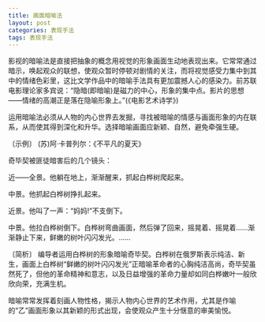 ```yaml
---
title: 画面暗喻法
layout: post
categories: 表现手法
tags: 表现手法
---
```


影视的暗喻法是直接把抽象的概念用视觉的形象画面生动地表现出来。它常常通过暗示，唤起观众的联想，使观众暂时停顿对剧情的关注，而将视觉感受力集中到其中的情绪色彩里，这比文学作品中的暗喻手法具有更加震撼人心的感染力。前苏联电影理论家多宾说：“隐暗(即暗喻)是磁力的中心，形象的集中点。影片的思想——情绪的高潮正是落在隐喻形象上。”(《电影艺术诗学》)

运用暗喻法必须从人物的内心世界去发掘，寻找被暗喻的情感与画面形象的内在联系，从而使其得到深化和升华。选择暗喻画面应新颖、自然，避免牵强生硬。

〔示例〕 (苏)阿·卡普列尔：《不平凡的夏天》

奇毕契被匪徒暗害后的几个镜头：

近——全景。他躺在地上，渐渐醒来，抓起白桦树爬起来。

中景。他抓起白桦树挣扎起来。

近景。他叫了一声：“妈妈!”不支倒下。

中景。他拉白桦树倒下。白桦树弯曲画面，然后弹了回来，摇晃着、摇晃着……渐渐静止下来，鲜嫩的树叶闪闪发光。……

〔简析〕 编导者运用白桦树的形象暗喻奇毕契。白桦树在俄罗斯表示纯洁、新生，画面上白桦树“鲜嫩的树叶闪闪发光”正暗喻革命者的心胸纯洁高尚，奇毕契虽然死了，但他的革命精神和意志，以及日益增强的革命力量却如同白桦嫩叶一般欣欣向荣，充满生机。

暗喻常常发挥着刻画人物性格，揭示人物内心世界的艺术作用，尤其是作喻的“乙”画面形象以其新颖的形式出现，会使观众产生十分惬意的审美愉悦。 
